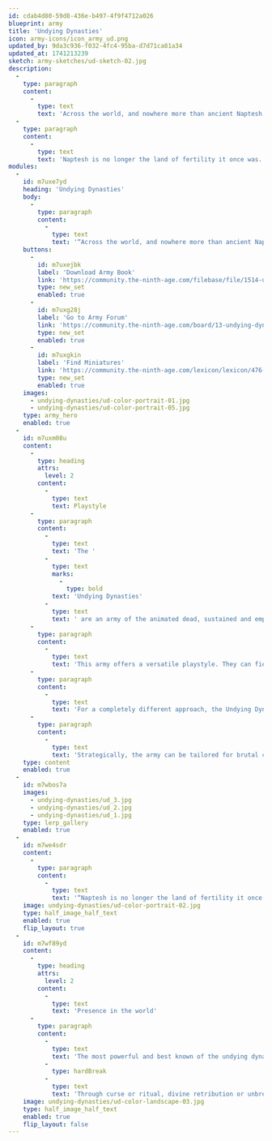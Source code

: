```yaml
---
id: cdab4d80-59d8-436e-b497-4f9f4712a026
blueprint: army
title: 'Undying Dynasties'
icon: army-icons/icon_army_ud.png
updated_by: 9da3c936-f032-4fc4-95ba-d7d71ca81a34
updated_at: 1741213239
sketch: army-sketches/ud-sketch-02.jpg
description:
  -
    type: paragraph
    content:
      -
        type: text
        text: 'Across the world, and nowhere more than ancient Naptesh, civilisations have entombed their nobility to endure untold centuries. Yet not all that rests beneath earth, sand and stone stays buried. Returned to reclaim lost kingdoms and to cast off the shackles of flesh and time, the Undying Dynasties arise!'
  -
    type: paragraph
    content:
      -
        type: text
        text: 'Naptesh is no longer the land of fertility it once was. Crumbling monoliths and the tombs of the great Pharaohs are but shadows of their former glory - yet the dead still linger. Here, and in tombs across the world, honour guards stand vigil with a discipline and loyalty that has surpassed the grave. Living stone constructs crush any foolish enough to come searching for treasure. Thousands of years in the earth have not dampened their appetite for war, and these ancient monarchs show no sign of returning to their tombs.'
modules:
  -
    id: m7uxe7yd
    heading: 'Undying Dynasties'
    body:
      -
        type: paragraph
        content:
          -
            type: text
            text: '“Across the world, and nowhere more than ancient Naptesh, civilisations have entombed their nobility to endure untold centuries. Yet not all that rests beneath earth, sand and stone stays buried. Returned to reclaim lost kingdoms and to cast off the shackles of flesh and time, the Undying Dynasties arise!”'
    buttons:
      -
        id: m7uxejbk
        label: 'Download Army Book'
        link: 'https://community.the-ninth-age.com/filebase/file/1514-undying-dynasties#versions'
        type: new_set
        enabled: true
      -
        id: m7uxg28j
        label: 'Go to Army Forum'
        link: 'https://community.the-ninth-age.com/board/13-undying-dynasties-ud/'
        type: new_set
        enabled: true
      -
        id: m7uxgkin
        label: 'Find Miniatures'
        link: 'https://community.the-ninth-age.com/lexicon/lexicon/476-undying-dynasties-ud/'
        type: new_set
        enabled: true
    images:
      - undying-dynasties/ud-color-portrait-01.jpg
      - undying-dynasties/ud-color-portrait-05.jpg
    type: army_hero
    enabled: true
  -
    id: m7uxm08u
    content:
      -
        type: heading
        attrs:
          level: 2
        content:
          -
            type: text
            text: Playstyle
      -
        type: paragraph
        content:
          -
            type: text
            text: 'The '
          -
            type: text
            marks:
              -
                type: bold
            text: 'Undying Dynasties'
          -
            type: text
            text: ' are an army of the animated dead, sustained and empowered by ancient magic. Their sorcerers weave spells that not only bolster their forces but also raise fallen warriors, ensuring their ranks are endlessly replenished.'
      -
        type: paragraph
        content:
          -
            type: text
            text: 'This army offers a versatile playstyle. They can field numerous chariots, either as swift, small units or as a single devastating formation. Towering monsters, both undead behemoths and animated statues, march alongside them, crushing foes with sheer might. Alternatively, resilient cavalry mounted on resurrected beasts provide a hard-hitting, durable force.'
      -
        type: paragraph
        content:
          -
            type: text
            text: 'For a completely different approach, the Undying Dynasties can overwhelm their enemies with vast legions of skeleton warriors, swarming the battlefield with relentless numbers.'
      -
        type: paragraph
        content:
          -
            type: text
            text: 'Strategically, the army can be tailored for brutal close combat, devastating ranged warfare, or a balanced mix of both—making them a formidable and flexible force on the battlefield.'
    type: content
    enabled: true
  -
    id: m7wbos7a
    images:
      - undying-dynasties/ud_3.jpg
      - undying-dynasties/ud_2.jpg
      - undying-dynasties/ud_1.jpg
    type: lerp_gallery
    enabled: true
  -
    id: m7we4sdr
    content:
      -
        type: paragraph
        content:
          -
            type: text
            text: '“Naptesh is no longer the land of fertility it once was. Crumbling monoliths and the tombs of the great Pharaohs are but shadows of their former glory - yet the dead still linger. Here, and in tombs across the world, honour guards stand vigil with a discipline and loyalty that has surpassed the grave. Living stone constructs crush any foolish enough to come searching for treasure. Thousands of years in the earth have not dampened their appetite for war, and these ancient monarchs show no sign of returning to their tombs.”'
    image: undying-dynasties/ud-color-portrait-02.jpg
    type: half_image_half_text
    enabled: true
    flip_layout: true
  -
    id: m7wf89yd
    content:
      -
        type: heading
        attrs:
          level: 2
        content:
          -
            type: text
            text: 'Presence in the world'
      -
        type: paragraph
        content:
          -
            type: text
            text: 'The most powerful and best known of the undying dynasties is that of Naptesh, whose undead armies still wage eternal war against the Usurper’s forces from Hassar to the east. Napteshi agents operate around the world, forming ties with other dynasties that have embraced or succumbed to the eternal slumber.'
          -
            type: hardBreak
          -
            type: text
            text: 'Through curse or ritual, divine retribution or unbreakable oath, a peoples’ door to the afterlife can close, their souls unable to cross the Veil. Instead, they linger on, rising from their tombs in times of strife or to defend their ancient principles.'
    image: undying-dynasties/ud-color-landscape-03.jpg
    type: half_image_half_text
    enabled: true
    flip_layout: false
---
```

